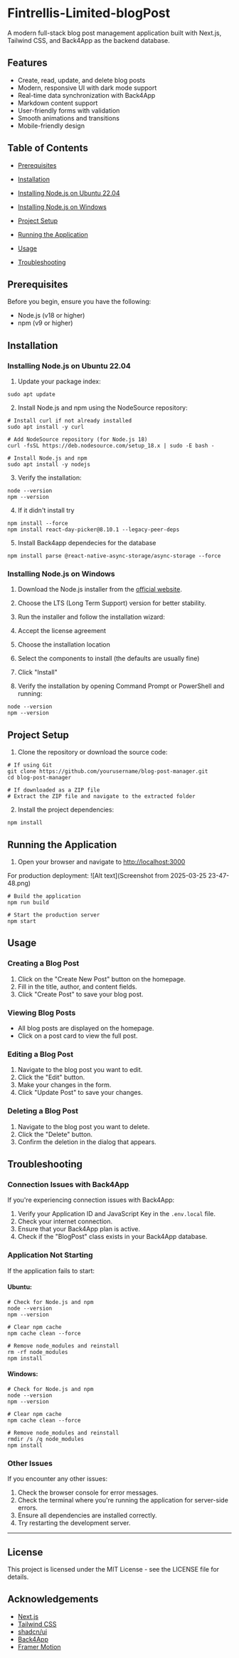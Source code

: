# Fintrellis-Limited-blogPost

A modern full-stack blog post management application built with Next.js, Tailwind CSS, and Back4App as the backend database.





## Features

- Create, read, update, and delete blog posts
- Modern, responsive UI with dark mode support
- Real-time data synchronization with Back4App
- Markdown content support
- User-friendly forms with validation
- Smooth animations and transitions
- Mobile-friendly design


## Table of Contents

- [Prerequisites](#prerequisites)
- [Installation](#installation)

- [Installing Node.js on Ubuntu 22.04](#installing-nodejs-on-ubuntu-2204)
- [Installing Node.js on Windows](#installing-nodejs-on-windows)



- [Project Setup](#project-setup)
- [Running the Application](#running-the-application)
- [Usage](#usage)
- [Troubleshooting](#troubleshooting)


## Prerequisites

Before you begin, ensure you have the following:

- Node.js (v18 or higher)
- npm (v9 or higher)


## Installation

### Installing Node.js on Ubuntu 22.04

1. Update your package index:


```shellscript
sudo apt update
```

2. Install Node.js and npm using the NodeSource repository:


```shellscript
# Install curl if not already installed
sudo apt install -y curl

# Add NodeSource repository (for Node.js 18)
curl -fsSL https://deb.nodesource.com/setup_18.x | sudo -E bash -

# Install Node.js and npm
sudo apt install -y nodejs
```

3. Verify the installation:


```shellscript
node --version
npm --version
```

4. If it didn't install try
```shellscript
npm install --force
npm install react-day-picker@8.10.1 --legacy-peer-deps
```
5. Install Back4app dependecies for the database
 ```shellscript
 npm install parse @react-native-async-storage/async-storage --force
 ```

### Installing Node.js on Windows

1. Download the Node.js installer from the [official website](https://nodejs.org/).

1. Choose the LTS (Long Term Support) version for better stability.



2. Run the installer and follow the installation wizard:

1. Accept the license agreement
2. Choose the installation location
3. Select the components to install (the defaults are usually fine)
4. Click "Install"



3. Verify the installation by opening Command Prompt or PowerShell and running:


```shellscript
node --version
npm --version
```

## Project Setup

1. Clone the repository or download the source code:


```shellscript
# If using Git
git clone https://github.com/yourusername/blog-post-manager.git
cd blog-post-manager

# If downloaded as a ZIP file
# Extract the ZIP file and navigate to the extracted folder
```

2. Install the project dependencies:


```shellscript
npm install
```




## Running the Application


1. Open your browser and navigate to [http://localhost:3000](http://localhost:3000)


For production deployment:
![Alt text](Screenshot from 2025-03-25 23-47-48.png)

```shellscript
# Build the application
npm run build

# Start the production server
npm start
```

## Usage

### Creating a Blog Post

1. Click on the "Create New Post" button on the homepage.
2. Fill in the title, author, and content fields.
3. Click "Create Post" to save your blog post.


### Viewing Blog Posts

- All blog posts are displayed on the homepage.
- Click on a post card to view the full post.


### Editing a Blog Post

1. Navigate to the blog post you want to edit.
2. Click the "Edit" button.
3. Make your changes in the form.
4. Click "Update Post" to save your changes.


### Deleting a Blog Post

1. Navigate to the blog post you want to delete.
2. Click the "Delete" button.
3. Confirm the deletion in the dialog that appears.


## Troubleshooting

### Connection Issues with Back4App

If you're experiencing connection issues with Back4App:

1. Verify your Application ID and JavaScript Key in the `.env.local` file.
2. Check your internet connection.
3. Ensure that your Back4App plan is active.
4. Check if the "BlogPost" class exists in your Back4App database.


### Application Not Starting

If the application fails to start:

#### Ubuntu:

```shellscript
# Check for Node.js and npm
node --version
npm --version

# Clear npm cache
npm cache clean --force

# Remove node_modules and reinstall
rm -rf node_modules
npm install
```

#### Windows:

```shellscript
# Check for Node.js and npm
node --version
npm --version

# Clear npm cache
npm cache clean --force

# Remove node_modules and reinstall
rmdir /s /q node_modules
npm install
```

### Other Issues

If you encounter any other issues:

1. Check the browser console for error messages.
2. Check the terminal where you're running the application for server-side errors.
3. Ensure all dependencies are installed correctly.
4. Try restarting the development server.


---

## License

This project is licensed under the MIT License - see the LICENSE file for details.

## Acknowledgements

- [Next.js](https://nextjs.org/)
- [Tailwind CSS](https://tailwindcss.com/)
- [shadcn/ui](https://ui.shadcn.com/)
- [Back4App](https://www.back4app.com/)
- [Framer Motion](https://www.framer.com/motion/) 

